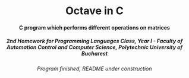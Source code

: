 <h1 align = center> Octave in C </h1>
<h4 align = center> C program which performs different operations on matrices </h4>
<h5 align = center> 2nd Homework for Programming Languages Class, Year I - Faculty of Automation Control and Computer Science, Polytechnic University of Bucharest </h5>
<p align = center> <i> Program finished, README under construction </i> </p>
